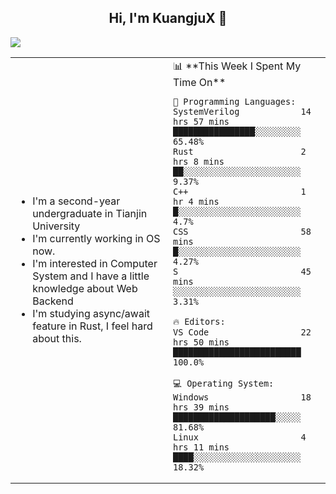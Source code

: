 <h2 align="center"> Hi, I'm KuangjuX 👋 </h2>
<p><img src="https://w.wallhaven.cc/full/nz/wallhaven-nz1e8j.jpg"></p>
<table>
    <tr>
        <td valign="center" width="50%">
            <ul>
                <li>I'm a second-year undergraduate in Tianjin University</li>
                <li>I'm currently working in OS now.</li>
                <li>I'm interested in Computer System and I have a little knowledge about Web Backend</li>
                <li>I'm studying async/await feature in Rust, I feel hard about this.</li>
            </ul>
        </td>
       <td valign="top" width="50%">
<!--START_SECTION:waka-->
📊 **This Week I Spent My Time On** 

```text
💬 Programming Languages: 
SystemVerilog            14 hrs 57 mins      ████████████████░░░░░░░░░   65.48% 
Rust                     2 hrs 8 mins        ██░░░░░░░░░░░░░░░░░░░░░░░   9.37% 
C++                      1 hr 4 mins         █░░░░░░░░░░░░░░░░░░░░░░░░   4.7% 
CSS                      58 mins             █░░░░░░░░░░░░░░░░░░░░░░░░   4.27% 
S                        45 mins             ░░░░░░░░░░░░░░░░░░░░░░░░░   3.31%

🔥 Editors: 
VS Code                  22 hrs 50 mins      █████████████████████████   100.0%

💻 Operating System: 
Windows                  18 hrs 39 mins      ████████████████████░░░░░   81.68% 
Linux                    4 hrs 11 mins       ████░░░░░░░░░░░░░░░░░░░░░   18.32%

```


<!--END_SECTION:waka-->
</td></tr>
</table>


